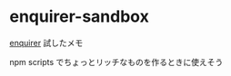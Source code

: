 # enquirer-sandbox

[enquirer](https://github.com/enquirer/enquirer) 試したメモ

npm scripts でちょっとリッチなものを作るときに使えそう